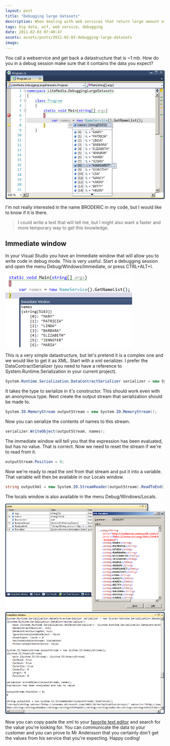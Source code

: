 ```yaml
---
layout: post
title: "Debugging large datasets"
description: When dealing with web services that return large amount of data it can be a trifle to debug that data and see that you get what you'd expect.
tags: big data, wcf, web service, debugging
date: 2011-02-03 07:40:47
assets: assets/posts/2011-02-03-debugging-large-datasets
image: 
---
```


You call a webservice and get back a datastructure that is ~1 mb. How do you in a debug session make sure that it contains the data you expect?

![a service call returns a large set of data rows](/assets/posts/2011-02-03-debugging-large-datasets/serviceresult.png)

I'm not really interested in the name BRODERIC in my code, but I would like to know if it is there.

> I could write a test that will tell me, but I might also want a faster and more temporary way to get this knowledge.

## Immediate window

In your Visual Studio you have an Immediate window that will allow you to write code in debug mode. This is very useful. Start a debugging session and open the menu Debug/Windows/Immediate, or press CTRL+ALT+I.


![in debugging you can access the data set through immediate window](/assets/posts/2011-02-03-debugging-large-datasets/serviceresult2.png)

This is a very simple datastructure, but let's pretend it is a complex one and we would like to get it as XML. Start with a xml serializer. I prefer the DataContractSerializer (you need to have a reference to System.Runtime.Serialization in your current project).

```csharp
System.Runtime.Serialization.DataContractSerializer serializer = new System.Runtime.Serialization.DataContractSerializer(names.GetType());
```

It takes the type to serialize in it's constructor. This should work even with an anonymous type. Next create the output stream that serialization should be made to.

```csharp
System.IO.MemoryStream outputStream = new System.IO.MemoryStream();
```

Now you can serialize the contents of names to this stream.

```csharp
serializer.WriteObject(outputStream, names);
```

The immediate window will tell you that the expression has been evaluated, but has no value. That is correct. Now we need to reset the stream if we're to read from it.

```csharp
outputStream.Position = 0;
```

Now we're ready to read the xml from that stream and put it into a variable. That variable will then be available in our Locals window.

```csharp
string outputXml = new System.IO.StreamReader(outputStream).ReadToEnd();
```

The locals window is also available in the menu Debug/Windows/Locals.

![in the locals window you can access the outputXml value](/assets/posts/2011-02-03-debugging-large-datasets/serviceresult3.png)
![you can also output the xml in the immediate window](/assets/posts/2011-02-03-debugging-large-datasets/serviceresult4.png)

Now you can copy paste the xml to your [favorite text editor](http://notepad-plus-plus.org/) and search for the value you're looking for. You can communicate the data to your customer and you can prove to Mr Andersson that you certainly don't get the values from his service that you're expecting.  Happy coding!
